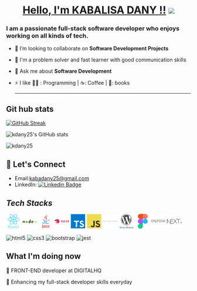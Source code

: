 <!---------------------------------- Heading Section ------------------------------->
<h1 align="center">
    <a href="#">Hello, I'm KABALISA DANY !!</a>
    <img src="https://camo.githubusercontent.com/d3359cb00ab0b5ed8f2e1fe3fceb4fbaf3b614340f8c0db99c17b9f50b351770/68747470733a2f2f656d6f6a69732e736c61636b6d6f6a69732e636f6d2f656d6f6a69732f696d616765732f313533313834393433302f343234362f626c6f622d73756e676c61737365732e6769663f31353331383439343330" width="35">
</h1>

<!----------------------------- About Section -------------------------------->

<h3>I am a passionate full-stack software developer who enjoys working on all kinds of tech.</h3>

-   👯 I’m looking to collaborate on **Software Development Projects**

-   🦾 I'm a problem solver and fast learner with good communication skills

-   💬 Ask me about **Software Development**

-   ⚡ I like 👨‍💻 : Programming | ☕: Coffee | 📖: books <hr>

## Git hub stats

[![GitHub Streak](http://github-readme-streak-stats.herokuapp.com?user=kdany25&theme=elegant&date_format=M%20j%5B%2C%20Y%5D&currStreakLabel=54AEFF&border=AFB8C18B&background=F6F8FA0F&ring=FFBC00&fire=FFBC00&sideLabels=00DB49&dates=8A8FA0&stroke=AFB8C128&sideNums=8A8FA0&currStreakNum=8A8FA0)](https://git.io/streak-stats)

![kdany25's GitHub stats](https://github-readme-stats.vercel.app/api?username=kdany25&count_private=true&theme=dark&show_icons=true&bg_color=F6F8FA0F&title_color=00DB49&text_color=8A8FA0&icon_color=FFBC00&border_color=AFB8C175)

  <img width="40%" src="https://github-readme-stats.vercel.app/api/top-langs?username=kdany25&show_icons=true&theme=dark&title_color=ff8000&text_color=ffffff&bg_color=000000&locale=en&layout=compact&hide_border=true" alt="kdany25" />

## 📲 Let's Connect
-   Email:[kabadany25@gmail.com](kabadany25@gmail.com)
-   LinkedIn: [![Linkedin Badge](https://img.shields.io/badge/-KABALISA%20Dany-blue?style=flat-square&logo=Linkedin&logoColor=white&link=https://www.linkedin.com/in/ellievillalejos/)](https://www.linkedin.com/in/kabalisa-dany-41ab55211/)


<h2><i>Tech Stacks</i></h2>

<div>
  <img src="https://github.com/devicons/devicon/blob/master/icons/react/react-original-wordmark.svg" title="React" alt="React" width="40" />
  <img src="https://github.com/devicons/devicon/blob/master/icons/nodejs/nodejs-original-wordmark.svg" title="NodeJs" alt="NodeJs" width="40" />
  <img src="https://github.com/devicons/devicon/blob/master/icons/java/java-original-wordmark.svg" title="Java" alt="Java" width="40"/>

<img src="https://github.com/devicons/devicon/blob/master/icons/nestjs/nestjs-plain-wordmark.svg" title="NestJs" alt="NestJs" width="40"/>

<img src="https://github.com/devicons/devicon/blob/master/icons/typescript/typescript-original.svg" title="Typescript" alt="Typescript" width="40"/>
<img src="https://github.com/devicons/devicon/blob/master/icons/javascript/javascript-original.svg" title="Javascript" alt="Javascript" width="40"/>
<img src="https://github.com/devicons/devicon/blob/master/icons/electron/electron-original-wordmark.svg" title="electron" alt="electron" width="40"/>
<img src="https://github.com/devicons/devicon/blob/master/icons/wordpress/wordpress-original.svg" title="wordpress" alt="wordpress" width="40"/>
<img src="https://github.com/devicons/devicon/blob/master/icons/figma/figma-original.svg" title="figma" alt="figma" width="40" height="40"/>
<img src="https://github.com/devicons/devicon/blob/master/icons/express/express-original-wordmark.svg" title="Express" alt="Express" width="40"/>
<img src="https://github.com/devicons/devicon/blob/master/icons/nextjs/nextjs-original-wordmark.svg" title="NextJs" alt="NextJs" width="40"/>

  </div>
  <p>
    <img src="https://img.shields.io/badge/HTML5-E34F26?style=for-the-badge&logo=html5&logoColor=white" alt="html5" />
    <img src="https://img.shields.io/badge/CSS3-1572B6?style=for-the-badge&logo=css3&logoColor=white" alt="css3" />
    <img src="https://img.shields.io/badge/Bootstrap-563D7C?style=for-the-badge&logo=bootstrap&logoColor=white" alt="bootstrap" />
    <img src="https://img.shields.io/badge/-jest-%23C21325?style=for-the-badge&logo=jest&logoColor=white" alt="jest" />
</p>

## What I'm doing now

🔭 FRONT-END developer at DIGITALHQ

🌱 Enhancing my full-stack developer skills everyday
